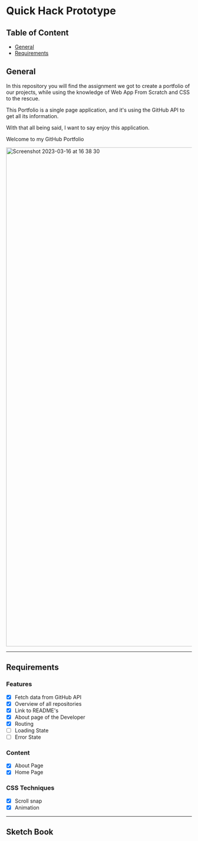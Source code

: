 # Quick Hack Prototype
## Table of Content
- [General]()
- [Requirements]()

## General
In this repository you will find the assignment we got to create a portfolio of our projects, while using the knowledge of Web App From Scratch and CSS to the rescue.

This Portfolio is a single page application, and it's using the GitHub API to get all its information.

With that all being said, I want to say enjoy this application.

Welcome to my GitHub Portfolio

<img width="1352" alt="Screenshot 2023-03-16 at 16 38 30" src="https://user-images.githubusercontent.com/59873140/225670337-949d8e97-4460-48cd-a121-a5ef08accd3d.png">

---

## Requirements

### Features
- [x] Fetch data from GitHub API
- [x] Overview of all repositories
- [x] Link to README's
- [x] About page of the Developer
- [x] Routing
- [ ] Loading State
- [ ] Error State

### Content
- [x] About Page
- [x] Home Page

### CSS Techniques
- [x] Scroll snap
- [x] Animation

--- 

## Sketch Book
